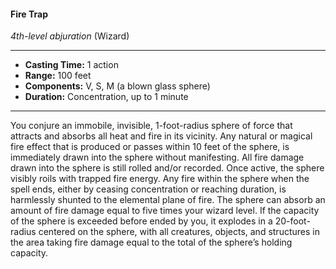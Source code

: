 #### Fire Trap
*4th-level abjuration* (Wizard)
___
- **Casting Time:** 1 action
- **Range:** 100 feet
- **Components:** V, S, M (a blown glass sphere)
- **Duration:** Concentration, up to 1 minute
---
You conjure an immobile, invisible, 1-foot-radius sphere of force that attracts and absorbs all heat and fire in its vicinity. Any natural or magical fire effect that is produced or passes within 10 feet of the sphere, is immediately drawn into the sphere without manifesting. All fire damage drawn into the sphere is still rolled and/or recorded. Once active, the sphere visibly roils with trapped fire energy. Any fire within the sphere when the spell ends, either by ceasing concentration or reaching duration, is harmlessly shunted to the elemental plane of fire. The sphere can absorb an amount of fire damage equal to five times your wizard level. If the capacity of the sphere is exceeded before ended by you, it explodes in a 20-foot-radius centered on the sphere, with all creatures, objects, and structures in the area taking fire damage equal to the total of the sphere’s holding capacity.
